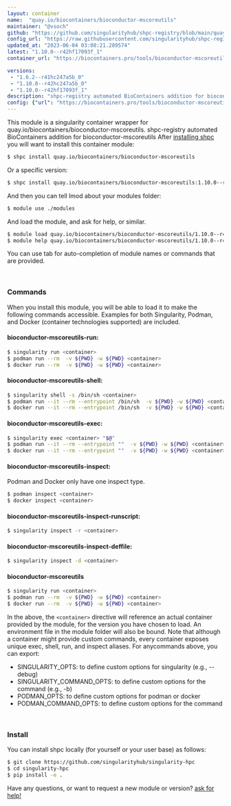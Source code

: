 ```yaml
---
layout: container
name:  "quay.io/biocontainers/bioconductor-mscoreutils"
maintainer: "@vsoch"
github: "https://github.com/singularityhub/shpc-registry/blob/main/quay.io/biocontainers/bioconductor-mscoreutils/container.yaml"
config_url: "https://raw.githubusercontent.com/singularityhub/shpc-registry/main/quay.io/biocontainers/bioconductor-mscoreutils/container.yaml"
updated_at: "2023-06-04 03:08:21.289574"
latest: "1.10.0--r42hf17093f_1"
container_url: "https://biocontainers.pro/tools/bioconductor-mscoreutils"

versions:
 - "1.6.2--r41hc247a5b_0"
 - "1.10.0--r42hc247a5b_0"
 - "1.10.0--r42hf17093f_1"
description: "shpc-registry automated BioContainers addition for bioconductor-mscoreutils"
config: {"url": "https://biocontainers.pro/tools/bioconductor-mscoreutils", "maintainer": "@vsoch", "description": "shpc-registry automated BioContainers addition for bioconductor-mscoreutils", "latest": {"1.10.0--r42hf17093f_1": "sha256:4c1890ac0cbcef98dcf491f31d1ef79adaad8a25690a8cf862074e81fe4fe5a6"}, "tags": {"1.6.2--r41hc247a5b_0": "sha256:27e654ec2ffcf65573f539bbf0d203a93b154bac6a51a4161f24ca5eb7c6f150", "1.10.0--r42hc247a5b_0": "sha256:b991342ba20d3f7157de11f4f344ae9dea5140e9d2f54b616117ccd055625cc1", "1.10.0--r42hf17093f_1": "sha256:4c1890ac0cbcef98dcf491f31d1ef79adaad8a25690a8cf862074e81fe4fe5a6"}, "docker": "quay.io/biocontainers/bioconductor-mscoreutils"}
---
```


This module is a singularity container wrapper for quay.io/biocontainers/bioconductor-mscoreutils.
shpc-registry automated BioContainers addition for bioconductor-mscoreutils
After [installing shpc](#install) you will want to install this container module:


```bash
$ shpc install quay.io/biocontainers/bioconductor-mscoreutils
```

Or a specific version:

```bash
$ shpc install quay.io/biocontainers/bioconductor-mscoreutils:1.10.0--r42hf17093f_1
```

And then you can tell lmod about your modules folder:

```bash
$ module use ./modules
```

And load the module, and ask for help, or similar.

```bash
$ module load quay.io/biocontainers/bioconductor-mscoreutils/1.10.0--r42hf17093f_1
$ module help quay.io/biocontainers/bioconductor-mscoreutils/1.10.0--r42hf17093f_1
```

You can use tab for auto-completion of module names or commands that are provided.

<br>

### Commands

When you install this module, you will be able to load it to make the following commands accessible.
Examples for both Singularity, Podman, and Docker (container technologies supported) are included.

#### bioconductor-mscoreutils-run:

```bash
$ singularity run <container>
$ podman run --rm  -v ${PWD} -w ${PWD} <container>
$ docker run --rm  -v ${PWD} -w ${PWD} <container>
```

#### bioconductor-mscoreutils-shell:

```bash
$ singularity shell -s /bin/sh <container>
$ podman run --it --rm --entrypoint /bin/sh  -v ${PWD} -w ${PWD} <container>
$ docker run --it --rm --entrypoint /bin/sh  -v ${PWD} -w ${PWD} <container>
```

#### bioconductor-mscoreutils-exec:

```bash
$ singularity exec <container> "$@"
$ podman run --it --rm --entrypoint ""  -v ${PWD} -w ${PWD} <container> "$@"
$ docker run --it --rm --entrypoint ""  -v ${PWD} -w ${PWD} <container> "$@"
```

#### bioconductor-mscoreutils-inspect:

Podman and Docker only have one inspect type.

```bash
$ podman inspect <container>
$ docker inspect <container>
```

#### bioconductor-mscoreutils-inspect-runscript:

```bash
$ singularity inspect -r <container>
```

#### bioconductor-mscoreutils-inspect-deffile:

```bash
$ singularity inspect -d <container>
```



#### bioconductor-mscoreutils

```bash
$ singularity run <container>
$ podman run --rm  -v ${PWD} -w ${PWD} <container>
$ docker run --rm  -v ${PWD} -w ${PWD} <container>
```


In the above, the `<container>` directive will reference an actual container provided
by the module, for the version you have chosen to load. An environment file in the
module folder will also be bound. Note that although a container
might provide custom commands, every container exposes unique exec, shell, run, and
inspect aliases. For anycommands above, you can export:

 - SINGULARITY_OPTS: to define custom options for singularity (e.g., --debug)
 - SINGULARITY_COMMAND_OPTS: to define custom options for the command (e.g., -b)
 - PODMAN_OPTS: to define custom options for podman or docker
 - PODMAN_COMMAND_OPTS: to define custom options for the command

<br>

### Install

You can install shpc locally (for yourself or your user base) as follows:

```bash
$ git clone https://github.com/singularityhub/singularity-hpc
$ cd singularity-hpc
$ pip install -e .
```

Have any questions, or want to request a new module or version? [ask for help!](https://github.com/singularityhub/singularity-hpc/issues)